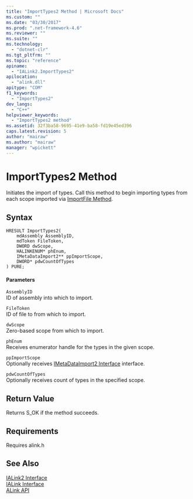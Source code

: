 ```yaml
---
title: "ImportTypes2 Method | Microsoft Docs"
ms.custom: ""
ms.date: "03/30/2017"
ms.prod: ".net-framework-4.6"
ms.reviewer: ""
ms.suite: ""
ms.technology: 
  - "dotnet-clr"
ms.tgt_pltfrm: ""
ms.topic: "reference"
apiname: 
  - "IALink2.ImportTypes2"
apilocation: 
  - "alink.dll"
apitype: "COM"
f1_keywords: 
  - "ImportTypes2"
dev_langs: 
  - "C++"
helpviewer_keywords: 
  - "ImportTypes2 method"
ms.assetid: 32f3ba58-9695-41e9-ba58-fd19e45ed396
caps.latest.revision: 5
author: "mairaw"
ms.author: "mairaw"
manager: "wpickett"
---
```

# ImportTypes2 Method
Initiates the import of types. Call this method to begin importing types from each scope imported via [ImportFile Method](../../../../docs/framework/unmanaged-api/alink/importfile-method.md).  
  
## Syntax  
  
```  
HRESULT ImportTypes2(  
    mdAssembly AssemblyID,  
    mdToken FileToken,  
    DWORD dwScope,  
    HALINKENUM* phEnum,  
    IMetaDataImport2** ppImportScope,  
    DWORD* pdwCountOfTypes  
) PURE;  
```  
  
#### Parameters  
 `AssemblyID`  
 ID of assembly into which to import.  
  
 `FileToken`  
 ID of file to from which to import.  
  
 `dwScope`  
 Zero-based scope from which to import.  
  
 `phEnum`  
 Receives enumerator handle for the types in the given scope.  
  
 `ppImportScope`  
 Optionally receives [IMetaDataImport2 Interface](../../../../docs/framework/unmanaged-api/metadata/imetadataimport2-interface.md) interface.  
  
 `pdwCountOfTypes`  
 Optionally receives count of types in the specified scope.  
  
## Return Value  
 Returns S_OK if the method succeeds.  
  
## Requirements  
 Requires alink.h  
  
## See Also  
 [IALink2 Interface](../../../../docs/framework/unmanaged-api/alink/ialink2-interface.md)   
 [IALink Interface](../../../../docs/framework/unmanaged-api/alink/ialink-interface.md)   
 [ALink API](../../../../docs/framework/unmanaged-api/alink/alink-api-unmanaged-api-reference.md)